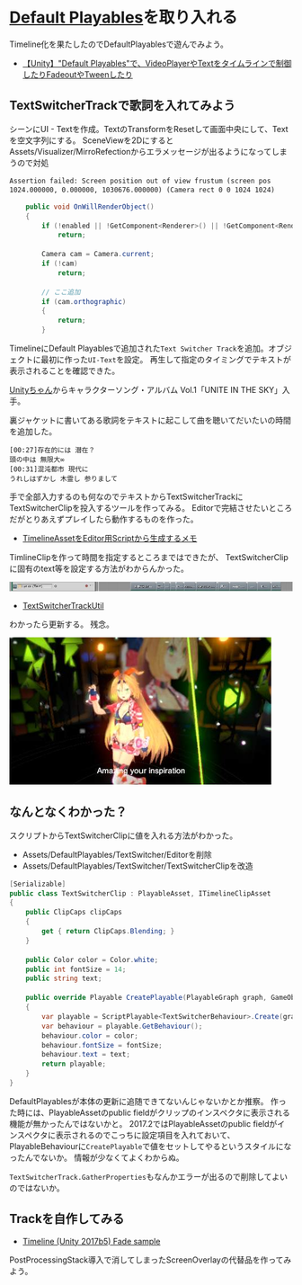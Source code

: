 # [Default Playables](https://www.assetstore.unity3d.com/en/#!/content/95266)を取り入れる

Timeline化を果たしたのでDefaultPlayablesで遊んでみよう。

* [【Unity】"Default Playables"で、VideoPlayerやTextをタイムラインで制御したりFadeoutやTweenしたり](http://tsubakit1.hateblo.jp/entry/2017/07/14/215906)

## TextSwitcherTrackで歌詞を入れてみよう

シーンにUI - Textを作成。TextのTransformをResetして画面中央にして、Textを空文字列にする。
SceneViewを2DにするとAssets/Visualizer/MirroRefectionからエラメッセージが出るようになってしまうので対処

```
Assertion failed: Screen position out of view frustum (screen pos 1024.000000, 0.000000, 1030676.000000) (Camera rect 0 0 1024 1024)
```

```cs
	public void OnWillRenderObject()
	{
		if (!enabled || !GetComponent<Renderer>() || !GetComponent<Renderer>().sharedMaterial || !GetComponent<Renderer>().enabled)
			return;

		Camera cam = Camera.current;
		if (!cam)
			return;

        // ここ追加
        if (cam.orthographic)
        {
            return;
        }
```

TimelineにDefault Playablesで追加された``Text Switcher Track``を追加。オブジェクトに最初に作った``UI-Text``を設定。
再生して指定のタイミングでテキストが表示されることを確認できた。

[Unityちゃん](http://unity-chan.com/)からキャラクターソング・アルバム Vol.1「UNITE IN THE SKY」入手。

裏ジャケットに書いてある歌詞をテキストに起こして曲を聴いてだいたいの時間を追加した。

```
[00:27]存在的には 潜在？
頭の中は 無限大∞
[00:31]混沌都市 現代に
うれしはずかし 木霊し 参りまして
```

手で全部入力するのも何なのでテキストからTextSwitcherTrackにTextSwitcherClipを投入するツールを作ってみる。
Editorで完結させたいところだがとりあえずプレイしたら動作するものを作った。

* [TimelineAssetをEditor用Scriptから生成するメモ](https://qiita.com/furai13/items/d2048d49dde45823b3de)

TimlineClipを作って時間を指定するところまではできたが、
TextSwitcherClipに固有のtext等を設定する方法がわからんかった。

![textswitchertrack](textswitchertrack.jpg)

* [TextSwitcherTrackUtil](../Assets/TextSwitcherTrackUtil.cs)

わかったら更新する。
残念。

![textswitcher.jpg](textswitcher.jpg)

## なんとなくわかった？
スクリプトからTextSwitcherClipに値を入れる方法がわかった。

* Assets/DefaultPlayables/TextSwitcher/Editorを削除
* Assets/DefaultPlayables/TextSwitcher/TextSwitcherClipを改造

```cs
[Serializable]
public class TextSwitcherClip : PlayableAsset, ITimelineClipAsset
{
    public ClipCaps clipCaps
    {
        get { return ClipCaps.Blending; }
    }

    public Color color = Color.white;
    public int fontSize = 14;
    public string text;

    public override Playable CreatePlayable(PlayableGraph graph, GameObject owner)
    {
        var playable = ScriptPlayable<TextSwitcherBehaviour>.Create(graph);
        var behaviour = playable.GetBehaviour();
        behaviour.color = color;
        behaviour.fontSize = fontSize;
        behaviour.text = text;
        return playable;
    }
}
```

DefaultPlayablesが本体の更新に追随できてないんじゃないかとか推察。
作った時には、PlayableAssetのpublic fieldがクリップのインスペクタに表示される機能が無かったんではないかと。
2017.2ではPlayableAssetのpublic fieldがインスペクタに表示されるのでこっちに設定項目を入れておいて、
PlayableBehaviourに``CreatePlayable``で値をセットしてやるというスタイルになったんでないか。
情報が少なくてよくわからぬ。

``TextSwitcherTrack.GatherProperties``もなんかエラーが出るので削除してよいのではないか。

## Trackを自作してみる

* [Timeline (Unity 2017b5) Fade sample](https://gist.github.com/tsubaki/841bf990affab423b80ff4c5949670f9)

PostProcessingStack導入で消してしまったScreenOverlayの代替品を作ってみよう。
